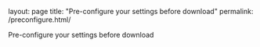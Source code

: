 layout: page
title: "Pre-configure your settings before download"
permalink: /preconfigure.html/

Pre-configure your settings before download
